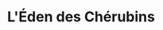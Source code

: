 ---
title: "L'Éden des Chérubins"
url: /les-sables-dolonne/leden-des-cherubins/
shop: Babysachen
---